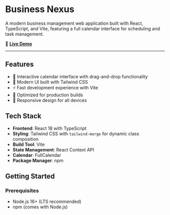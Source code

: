 # Business Nexus

A modern business management web application built with React, TypeScript, and Vite, featuring a full calendar interface for scheduling and task management.

🚀 **[Live Demo](https://vocal-arithmetic-8f7b31.netlify.app)**

---

## Features

- 📅 Interactive calendar interface with drag-and-drop functionality
- 🎨 Modern UI built with Tailwind CSS
- ⚡ Fast development experience with Vite
- 🚀 Optimized for production builds
- 📱 Responsive design for all devices

## Tech Stack

- **Frontend**: React 18 with TypeScript
- **Styling**: Tailwind CSS with `tailwind-merge` for dynamic class composition
- **Build Tool**: Vite
- **State Management**: React Context API
- **Calendar**: FullCalendar
- **Package Manager**: npm

## Getting Started

### Prerequisites

- Node.js 16+ (LTS recommended)
- npm (comes with Node.js)

